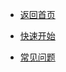 <!-- _navbar.md -->

* [返回首页](https://art-pi.gitee.io/smart-website)


* [快速开始](development/ART-Pi_开发手册.md)


<!-- * [参与项目](tutorial/share-guide.md) -->


* [常见问题](development/ART-Pi_常见问题解答.md)
